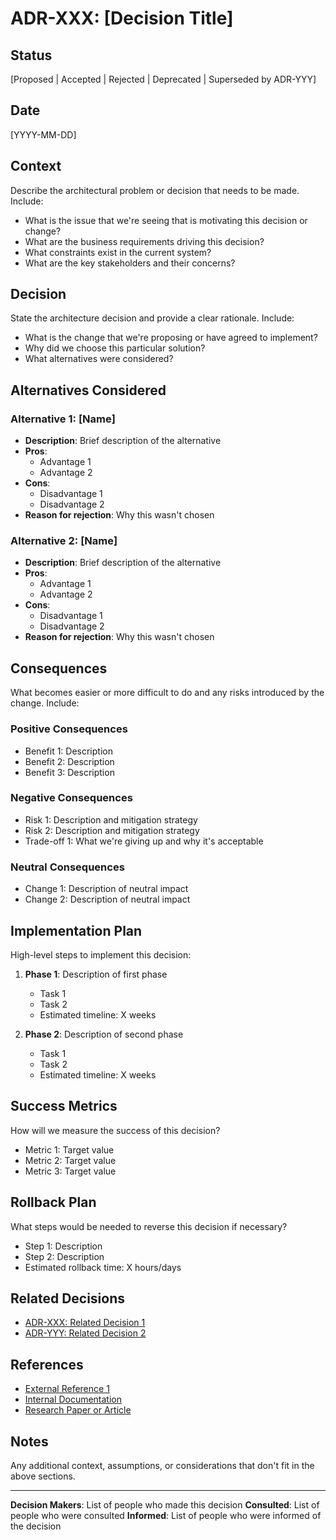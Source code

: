# ADR-XXX: [Decision Title]

## Status
[Proposed | Accepted | Rejected | Deprecated | Superseded by ADR-YYY]

## Date
[YYYY-MM-DD]

## Context
Describe the architectural problem or decision that needs to be made. Include:
- What is the issue that we're seeing that is motivating this decision or change?
- What are the business requirements driving this decision?
- What constraints exist in the current system?
- What are the key stakeholders and their concerns?

## Decision
State the architecture decision and provide a clear rationale. Include:
- What is the change that we're proposing or have agreed to implement?
- Why did we choose this particular solution?
- What alternatives were considered?

## Alternatives Considered

### Alternative 1: [Name]
- **Description**: Brief description of the alternative
- **Pros**: 
  - Advantage 1
  - Advantage 2
- **Cons**: 
  - Disadvantage 1
  - Disadvantage 2
- **Reason for rejection**: Why this wasn't chosen

### Alternative 2: [Name]
- **Description**: Brief description of the alternative
- **Pros**: 
  - Advantage 1
  - Advantage 2
- **Cons**: 
  - Disadvantage 1
  - Disadvantage 2
- **Reason for rejection**: Why this wasn't chosen

## Consequences
What becomes easier or more difficult to do and any risks introduced by the change. Include:

### Positive Consequences
- Benefit 1: Description
- Benefit 2: Description
- Benefit 3: Description

### Negative Consequences
- Risk 1: Description and mitigation strategy
- Risk 2: Description and mitigation strategy
- Trade-off 1: What we're giving up and why it's acceptable

### Neutral Consequences
- Change 1: Description of neutral impact
- Change 2: Description of neutral impact

## Implementation Plan
High-level steps to implement this decision:

1. **Phase 1**: Description of first phase
   - Task 1
   - Task 2
   - Estimated timeline: X weeks

2. **Phase 2**: Description of second phase
   - Task 1
   - Task 2
   - Estimated timeline: X weeks

## Success Metrics
How will we measure the success of this decision?
- Metric 1: Target value
- Metric 2: Target value
- Metric 3: Target value

## Rollback Plan
What steps would be needed to reverse this decision if necessary?
- Step 1: Description
- Step 2: Description
- Estimated rollback time: X hours/days

## Related Decisions
- [ADR-XXX: Related Decision 1](./adr-xxx-related-decision-1.md)
- [ADR-YYY: Related Decision 2](./adr-yyy-related-decision-2.md)

## References
- [External Reference 1](https://example.com)
- [Internal Documentation](../path/to/doc.md)
- [Research Paper or Article](https://example.com)

## Notes
Any additional context, assumptions, or considerations that don't fit in the above sections.

---

**Decision Makers**: List of people who made this decision
**Consulted**: List of people who were consulted
**Informed**: List of people who were informed of the decision